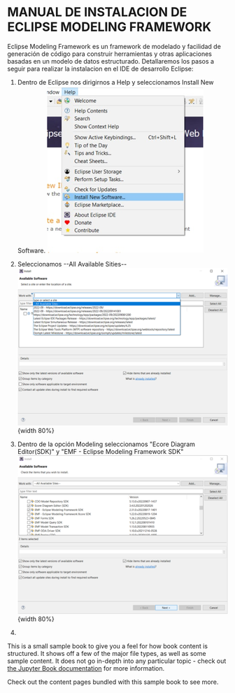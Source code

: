 # MANUAL DE INSTALACION DE ECLIPSE MODELING FRAMEWORK

Eclipse Modeling Framework es un framework de modelado y facilidad de generación de código para construir herramientas y otras aplicaciones basadas en un modelo de datos estructurado. Detallaremos los pasos a seguir para realizar la instalacion en el IDE de desarrollo Eclipse:

1. Dentro de Eclipse nos dirigirnos a Help y seleccionamos Install New Software.
![Figura 1](1.jpg)

2. Seleccionamos --All Available Sities--
![Figura 2](2.png){width 80%}

3. Dentro de la opción Modeling seleccionamos "Ecore Diagram Editor(SDK)" y "EMF - Eclipse Modeling Framework SDK"
![Figura 3](3.png){width 80%}
4. 

This is a small sample book to give you a feel for how book content is
structured.
It shows off a few of the major file types, as well as some sample content.
It does not go in-depth into any particular topic - check out [the Jupyter Book documentation](https://jupyterbook.org) for more information.

Check out the content pages bundled with this sample book to see more.

```{tableofcontents}
```
